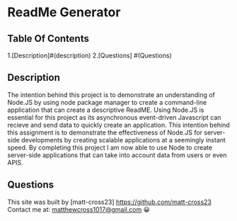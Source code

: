  # **ReadMe Generator**
  ## Table Of Contents
  1.[Description]#(description)
  2.[Questions] #(Questions)
  
  ## Description
  The intention behind this project is to demonstrate an understanding of Node.JS by using node package manager to create a command-line application that can create a descriptive ReadME. Using Node.JS is essential for this project as its asynchronous event-driven Javascript can recieve and send data to quickly create an application. This intention behind this assignment is to demonstrate the effectiveness of Node.JS for server-side developments by creating scalable applications at a seemingly instant speed. By completing this project I am now able to use Node to create server-side applications that can take into account data from users or even APIS.
  
  ## Questions
  This site was built by [matt-cross23] https://github.com/matt-cross23 
  Contact me at: matthewcross1017@gmail.com
  :grinning:
     
